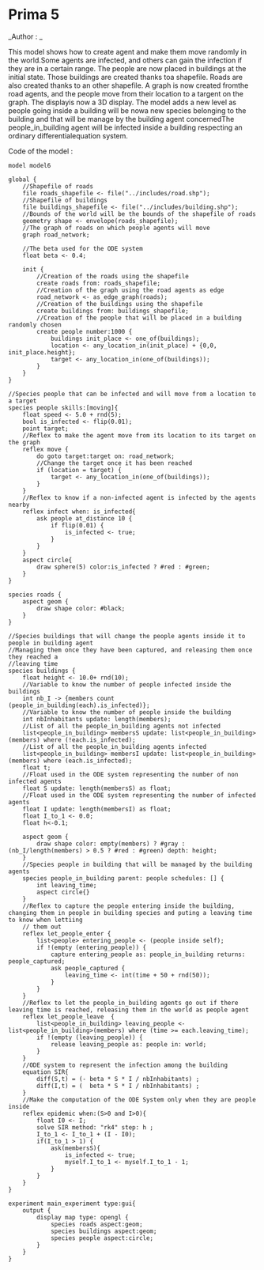 [//]: # (keyword|operator_inside)
[//]: # (keyword|operator_diff)
[//]: # (keyword|statement_capture)
[//]: # (keyword|statement_release)
[//]: # (keyword|statement_equation)
[//]: # (keyword|statement_\=)
[//]: # (keyword|statement_solve)
[//]: # (keyword|concept_skill)
[//]: # (keyword|concept_shapefile)
[//]: # (keyword|concept_graph)
[//]: # (keyword|concept_3d)
[//]: # (keyword|concept_multi_level)
[//]: # (keyword|concept_equation)
# Prima 5


_Author : _

This model shows how to create agent and make them move randomly in the world.Some agents are infected, and others can gain the infection if they are in a certain range. The people are now placed in buildings at the initial state. Those buildings are created thanks toa shapefile. Roads are also created thanks to an other shapefile. A graph is now created fromthe road agents, and the people move from their location to a targent on the graph. The displayis now a 3D display. The model adds a new level as people going inside a building will be nowa new species belonging to the building and that will be manage by the building agent concernedThe people_in_building agent will be infected inside a building respecting an ordinary differentialequation system.


Code of the model : 

```
model model6 

global {
	//Shapefile of roads
	file roads_shapefile <- file("../includes/road.shp");
	//Shapefile of buildings
	file buildings_shapefile <- file("../includes/building.shp");
	//Bounds of the world will be the bounds of the shapefile of roads
	geometry shape <- envelope(roads_shapefile);
	//The graph of roads on which people agents will move
	graph road_network;
	
	//The beta used for the ODE system
	float beta <- 0.4;
	
	init {
		//Creation of the roads using the shapefile
		create roads from: roads_shapefile;
		//Creation of the graph using the road agents as edge
		road_network <- as_edge_graph(roads);
		//Creation of the buildings using the shapefile
		create buildings from: buildings_shapefile;
		//Creation of the people that will be placed in a building randomly chosen
		create people number:1000 {
			buildings init_place <- one_of(buildings);
			location <- any_location_in(init_place) + {0,0, init_place.height};
			target <- any_location_in(one_of(buildings));
		}
	}
}

//Species people that can be infected and will move from a location to a target
species people skills:[moving]{		
	float speed <- 5.0 + rnd(5);
	bool is_infected <- flip(0.01);
	point target;
	//Reflex to make the agent move from its location to its target on the graph
	reflex move {
		do goto target:target on: road_network;
		//Change the target once it has been reached
		if (location = target) {
			target <- any_location_in(one_of(buildings));
		}
	}
	//Reflex to know if a non-infected agent is infected by the agents nearby
	reflex infect when: is_infected{
		ask people at_distance 10 {
			if flip(0.01) {
				is_infected <- true;
			}
		}
	}
	aspect circle{
		draw sphere(5) color:is_infected ? #red : #green;
	}
}

species roads {
	aspect geom {
		draw shape color: #black;
	}
}

//Species buildings that will change the people agents inside it to people in building agent
//Managing them once they have been captured, and releasing them once they reached a
//leaving time
species buildings {
	float height <- 10.0+ rnd(10);
	//Variable to know the number of people infected inside the buildings
	int nb_I -> {members count (people_in_building(each).is_infected)};
	//Variable to know the number of people inside the building
	int nbInhabitants update: length(members);
	//List of all the people_in_building agents not infected				
	list<people_in_building> membersS update: list<people_in_building>(members) where (!each.is_infected);
	//List of all the people_in_building agents infected				
	list<people_in_building> membersI update: list<people_in_building>(members) where (each.is_infected);
	float t;
	//Float used in the ODE system representing the number of non infected agents    
	float S update: length(membersS) as float; 
	//Float used in the ODE system representing the number of infected agents 
   	float I update: length(membersI) as float;
   	float I_to_1 <- 0.0;
   	float h<-0.1;
   	
	aspect geom {
		draw shape color: empty(members) ? #gray : (nb_I/length(members) > 0.5 ? #red : #green) depth: height;
	}
	//Species people in building that will be managed by the building agents
	species people_in_building parent: people schedules: [] {
		int leaving_time;
		aspect circle{}
	}
	//Reflex to capture the people entering inside the building, changing them in people in building species and puting a leaving time to know when lettiing
	// them out
	reflex let_people_enter {
		list<people> entering_people <- (people inside self);
		if !(empty (entering_people)) {
			capture entering_people as: people_in_building returns: people_captured;
			ask people_captured {
				leaving_time <- int(time + 50 + rnd(50));
			}
 		}
	}
	//Reflex to let the people_in_building agents go out if there leaving time is reached, releasing them in the world as people agent
	reflex let_people_leave  {
		list<people_in_building> leaving_people <- list<people_in_building>(members) where (time >= each.leaving_time);
		if !(empty (leaving_people)) {
			release leaving_people as: people in: world;
		}
	}
	//ODE system to represent the infection among the building
	equation SIR{ 
		diff(S,t) = (- beta * S * I / nbInhabitants) ;
		diff(I,t) = (  beta * S * I / nbInhabitants) ;
	}
	//Make the computation of the ODE System only when they are people inside
	reflex epidemic when:(S>0 and I>0){ 	
		float I0 <- I;
    	solve SIR method: "rk4" step: h ;
    	I_to_1 <- I_to_1 + (I - I0);
    	if(I_to_1 > 1) {
    		ask(membersS){
    			is_infected <- true;
    			myself.I_to_1 <- myself.I_to_1 - 1;
    		}
    	}
    }    
}

experiment main_experiment type:gui{
	output {
		display map type: opengl {
			species roads aspect:geom;
			species buildings aspect:geom;
			species people aspect:circle;			
		}
	}
}
```
